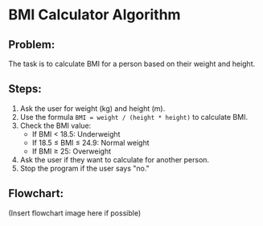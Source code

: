 # BMI Calculator Algorithm

## Problem:
The task is to calculate BMI for a person based on their weight and height.

## Steps:
1. Ask the user for weight (kg) and height (m).
2. Use the formula `BMI = weight / (height * height)` to calculate BMI.
3. Check the BMI value:
   - If BMI < 18.5: Underweight
   - If 18.5 ≤ BMI ≤ 24.9: Normal weight
   - If BMI ≥ 25: Overweight
4. Ask the user if they want to calculate for another person.
5. Stop the program if the user says "no."

## Flowchart:
(Insert flowchart image here if possible)
